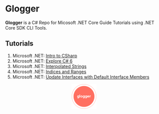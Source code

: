 # Glogger

**Glogger** is a C# Repo for Micosoft .NET Core Guide Tutorials using .NET Core SDK CLI Tools.

## Tutorials

1. Microsoft .NET: [Intro to CSharp](https://docs.microsoft.com/en-us/dotnet/csharp/tutorials/intro-to-csharp/)
2. Microsoft .NET: [Explore C# 6](https://docs.microsoft.com/en-us/dotnet/csharp/tutorials/exploration/csharp-6/)
3. Microsoft .NET: [Interpolated Strings](https://docs.microsoft.com/en-us/dotnet/csharp/tutorials/exploration/interpolated-strings)
4. Microsoft .NET: [Indices and Ranges](https://docs.microsoft.com/en-us/dotnet/csharp/tutorials/ranges-indexes)
5. Microsoft .NET: [Update Interfaces with Default Interface Members](https://docs.microsoft.com/en-us/dotnet/csharp/tutorials/ranges-indexes)

<p align="middle">
  <img width="80" height="80" src=./resources/icon.png>
</p>
